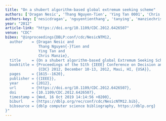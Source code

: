 ```yaml
---
title: "On a shubert algorithm-based global extremum seeking scheme"
authors: ['Dragan Nesic', 'Thang Nguyen-Tien', 'Ying Tan 0001', 'Chris Manzie']
authors-key: ['nesicdragan', 'nguyentienthang', 'tanying', 'manziechris']
year: "2012"
article-link: "https://doi.org/10.1109/CDC.2012.6426507"
venue: "CDC"
bibex: "@inproceedings{DBLP:conf/cdc/NesicNTM12,
  author    = {Dragan Nesic and
               Thang Nguyen{-}Tien and
               Ying Tan and
               Chris Manzie},
  title     = {On a shubert algorithm-based global Extremum Seeking Scheme},
  booktitle = {Proceedings of the 51th {IEEE} Conference on Decision and Control,
               {CDC} 2012, December 10-13, 2012, Maui, HI, {USA}},
  pages     = {1615--1620},
  publisher = {{IEEE}},
  year      = {2012},
  url       = {https://doi.org/10.1109/CDC.2012.6426507},
  doi       = {10.1109/CDC.2012.6426507},
  timestamp = {Wed, 16 Oct 2019 14:14:56 +0200},
  biburl    = {https://dblp.org/rec/conf/cdc/NesicNTM12.bib},
  bibsource = {dblp computer science bibliography, https://dblp.org}
}"
---
```

